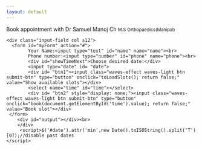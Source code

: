 ```yaml
---
layout: default
---
```


Book appointment with Dr Samuel Manoj Ch <small>M.S Orthopaedics(Manipal)</small>

<script>       
       function loadSlots(slots) {
       var div = document.getElementById('time');
       document.getElementById('date').style.display = "none";
       document.getElementById('showTimeNext').innerText= "Choose from slots available on "+slots[0]+":";
       var output='';
       var date= slots[0].split("-");
       date = date[1]+"-"+date[0]+"-"+date[2]; //in the format of mm/dd/yyyy
       
       for (var i=1;i<slots.length;i++){
       var time= new Date(slots[i]).toLocaleTimeString([], { hour12: true});
       output= output+ '<option value=\"'+date+', '+time+'\">'+ time+'</option>';
       }
       div.innerHTML = output;
       div.style.display = "inherit";
       document.getElementById('btn2').style.display = "contents";
      }
      
      function toLoadSlots() {
        document.getElementById('btn1').style.display = "none";
        var reqDate= new Date(document.getElementById("date").value);
        var div = document.getElementById('showTimeNext');
        div.innerHTML = "Loading available slots for "+ reqDate.getDate()+"-"+ (reqDate.getMonth()+1) +"-" +reqDate.getFullYear() +". Please wait.....";
        google.script.run.withSuccessHandler(loadSlots).getSlots(reqDate.toISOString());
          }
       
      function onBooked(html){
       var div = document.getElementById('output');
       div.innerHTML = html;
        
      }
      function book(info){
          //hide the elements
          document.getElementById("myForm").style.display = "none";
          //intimate booking going on
          document.getElementById('output').innerHTML= "Your appointment is being booked.....";
          //and book the slot
          google.script.run.withSuccessHandler(onBooked).bookSlot(document.getElementById("name").value,document.getElementById("phone").value,info);
          return false;
          }
    </script>
    
    <div class="input-field col s12">
      <form id="myForm" action="#">
            Your Name:<input type="text" id="name" name="name"><br>
            Phone number:<input type="number" id="phone" name="phone"><br>
            <div id="showTimeNext">Choose desired date:</div>
            <input type="date" id= "date">
            <div id= "btn1"><input class="waves-effect waves-light btn submit-btn" type="button" onclick="toLoadSlots(); return false;" value="Show available slots"></div>
            <select name="time" id="time"></select>
            <div id= "btn2" style="display: none;"><input class="waves-effect waves-light btn submit-btn" type="button" onclick="book(document.getElementById('time').value); return false;" value="Book slot"></div>
     </form>  
        <div id="output"></div><br>
        </div>
         <script>$('#date').attr('min',new Date().toISOString().split('T')[0]);//disable past dates
    </script>
